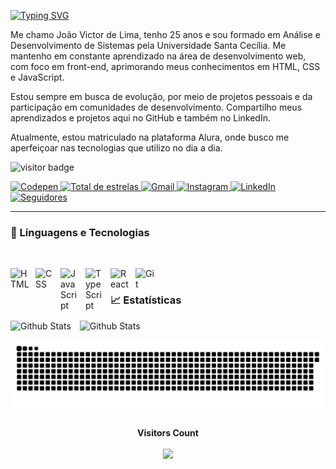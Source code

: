 [![Typing SVG](https://readme-typing-svg.herokuapp.com/?color=4169E1&size=35&center=true&vCenter=true&width=1000&lines=OLÁ;Seja+bem+vindo+ao+meu+perfil)](https://git.io/typing-svg)

Me chamo João Victor de Lima, tenho 25 anos e sou formado em Análise e Desenvolvimento de Sistemas pela Universidade Santa Cecília. Me mantenho em constante aprendizado na área de desenvolvimento web, com foco em front-end, aprimorando meus conhecimentos em HTML, CSS e JavaScript.

Estou sempre em busca de evolução, por meio de projetos pessoais e da participação em comunidades de desenvolvimento. Compartilho meus aprendizados e projetos aqui no GitHub e também no LinkedIn.

Atualmente, estou matriculado na plataforma Alura, onde busco me aperfeiçoar nas tecnologias que utilizo no dia a dia.

![visitor badge](https://visitor-badge.glitch.me/badge?page_id=jwenjian.visitor-badge)
<br/>

<p align="left">
    <a href="https://codepen.io/jvictorlima">
        <img
            alt="Codepen"
            title="Conta do Codepen"
            src="https://img.shields.io/badge/Codepen-000000?style=for-the-badge&logo=codepen&logoColor=white"
         /> 
    <a href="https://github.com/jvlimadev?tab=repositories&sort=stargazers">
        <img 
            alt="Total de estrelas" 
            title="Total de estrelas GitHub" 
            src="https://custom-icon-badges.demolab.com/github/stars/jvlimadev?color=55960c&style=for-the-badge&labelColor=488207&logo=star&label=estrelas"
        />
    </a>  
    <a href="https://mailto:jvlimadev1999@gmail.com">
        <img
            alt="Gmail"
            title="Conta do Gmail"
            src="https://img.shields.io/badge/Gmail-D14836?style=for-the-badge&logo=gmail&logoColor=white"
         /> 
    <a href="https://www.instagram.com/jv._lima/">
        <img
            alt="Instagram"
            title="Conta do Instagram"
            src="https://img.shields.io/badge/Instagram-%23E4405F.svg?style=for-the-badge&logo=Instagram&logoColor=white"
        /> 
    <a href="https://www.linkedin.com/in/jvictorlima/">
        <img 
            alt="LinkedIn" 
            title="Conta do LinkedIn" 
            src="https://img.shields.io/badge/LinkedIn-0077B5?style=for-the-badge&logo=linkedin&logoColor=white)](https://www.linkedin.com/in/jvictorlima/"
        />
    </a>
    <a href="https://github.com/jvlimadev?tab=followers">
        <img 
            alt="Seguidores" 
            title="Me siga no GitHub" 
            src="https://custom-icon-badges.demolab.com/github/followers/jvlimadev?color=236ad3&labelColor=1155ba&style=for-the-badge&logo=github&label=Seguidores&logoColor=white"
        />
    </a>
</p> 
      
---

<h3>🤖 Línguagens e Tecnologias</h3>

<br/>

<img 
    align="left" 
    alt="HTML"
    title="HTML" 
    width="30px" 
    style="padding-right: 10px;" 
    src="https://cdn.jsdelivr.net/gh/devicons/devicon@latest/icons/html5/html5-original.svg" 
/>
<img 
    align="left" 
    alt="CSS" 
    title="CSS"
    width="30px" 
    style="padding-right: 10px;" 
    src="https://cdn.jsdelivr.net/gh/devicons/devicon@latest/icons/css3/css3-original.svg" 
/>
<img 
    align="left" 
    alt="JavaScript" 
    title="JavaScript"
    width="30px" 
    style="padding-right: 10px;" 
    src="https://cdn.jsdelivr.net/gh/devicons/devicon@latest/icons/javascript/javascript-original.svg" 
/>
<img 
    align="left" 
    alt="TypeScript"
    title="TypeScript" 
    width="30px" 
    style="padding-right: 10px;" 
    src="https://cdn.jsdelivr.net/gh/devicons/devicon@latest/icons/typescript/typescript-original.svg" 
/>
<img 
    align="left" 
    alt="React"
    title="React" 
    width="30px" 
    style="padding-right: 10px;" 
    src="https://cdn.jsdelivr.net/gh/devicons/devicon@latest/icons/react/react-original.svg" 
/>
<img 
    align="left" 
    alt="Git" 
    title="Git"
    width="30px" 
    style="padding-right: 10px;" 
    src="https://cdn.jsdelivr.net/gh/devicons/devicon@latest/icons/git/git-original.svg" 
/>

<br/>

<h3>📈 Estatísticas </h3>

<p>
  <img
    aling="left"
    alt="Github Stats"
    height="200"
    style="padding-right: 10px;"
    src="https://github-readme-stats.vercel.app/api?username=jvlimadev&show_icons=true&include_all_commits=true&locale=pt-br"
  />
  <img
    aling="left"
    alt="Github Stats"
    height="200"
    style="padding-right: 10px;"
    src="https://github-readme-stats.vercel.app/api/top-langs/?username=jvlimadev&layout=compact&custom_title=Tecnologias&langs_count=9""
  />
</p>

<!--Adicionando o Snake no readme-->
<picture align="center">
  <source media="(prefers-color-scheme: dark)" srcset="https://raw.githubusercontent.com/jvlimadev/jvlimadev/output/github-contribution-grid-snake-dark.svg">
  <source media="(prefers-color-scheme: light)" srcset="https://raw.githubusercontent.com/jvlimadev/jvlimadev/output/github-contribution-grid-snake-dark.svg">
  <img align="center" alt="github contribution grid snake animation" src="https://raw.githubusercontent.com/jvlimadev/jvlimadev/output/github-contribution-grid-snake.svg">
</picture>

<!-- Adicionando contador de visitas ao perfil -->

<div align="center">
  <br>
  <p align="centre"><b>Visitors Count</b></p>  
  <p align="center"><img align="center" src="https://profile-counter.glitch.me/{jvlimadev}/count.svg" /></p> 
  <br>
</div>


